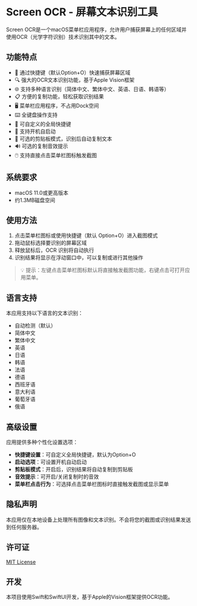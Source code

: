 # Screen OCR - 屏幕文本识别工具

Screen OCR是一个macOS菜单栏应用程序，允许用户捕获屏幕上的任何区域并使用OCR（光学字符识别）技术识别其中的文本。

## 功能特点

- 📸 通过快捷键（默认Option+O）快速捕获屏幕区域
- 🔍 强大的OCR文本识别功能，基于Apple Vision框架
- 🌐 支持多种语言识别（简体中文、繁体中文、英语、日语、韩语等）
- 📋 方便的复制功能，轻松获取识别结果
- 🖥️ 菜单栏应用程序，不占用Dock空间
- ⌨️ 全键盘操作支持
- 🔧 可自定义的全局快捷键
- 🔄 支持开机自启动
- 📱 可选的剪贴板模式，识别后自动复制文本
- 🔊 可选的复制音效提示
- 🖱️ 支持直接点击菜单栏图标触发截图

## 系统要求

- macOS 11.0或更高版本
- 约1.3MB磁盘空间

## 使用方法

1. 点击菜单栏图标或使用快捷键（默认 Option+O）进入截图模式  
2. 拖动鼠标选择要识别的屏幕区域  
3. 释放鼠标后，OCR 识别将自动执行  
4. 识别结果将显示在浮动窗口中，可以复制或进行其他操作  

> 💡 提示：左键点击菜单栏图标默认将直接触发截图功能，右键点击可打开应用菜单。

## 语言支持

本应用支持以下语言的文本识别：
- 自动检测（默认）
- 简体中文
- 繁体中文
- 英语
- 日语
- 韩语
- 法语
- 德语
- 西班牙语
- 意大利语
- 葡萄牙语
- 俄语

## 高级设置

应用提供多种个性化设置选项：

- **快捷键设置**：可自定义全局快捷键，默认为Option+O
- **启动选项**：可设置开机自动启动
- **剪贴板模式**：开启后，识别结果将自动复制到剪贴板
- **音效提示**：可开启/关闭复制时的音效
- **菜单栏点击行为**：可选择点击菜单栏图标时直接触发截图或显示菜单

## 隐私声明

本应用仅在本地设备上处理所有图像和文本识别。不会将您的截图或识别结果发送到任何服务器。

## 许可证

[MIT License](LICENSE)

## 开发

本项目使用Swift和SwiftUI开发，基于Apple的Vision框架提供OCR功能。 
